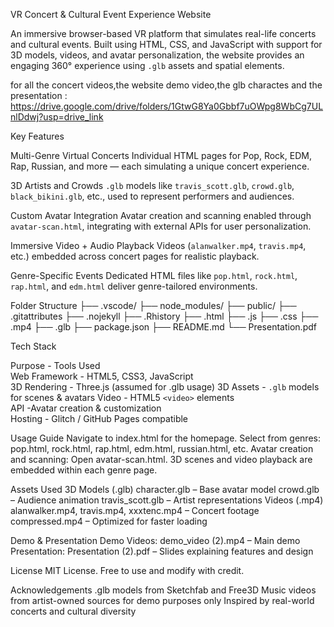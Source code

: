 
VR Concert & Cultural Event Experience Website

An immersive browser-based VR platform that simulates real-life concerts and cultural events. Built using HTML, CSS, and JavaScript with support for 3D models, videos, and avatar personalization, the website provides an engaging 360° experience using `.glb` assets and spatial elements.

for all the concert videos,the website demo video,the glb charactes and the presentation : 
https://drive.google.com/drive/folders/1GtwG8Ya0Gbbf7uOWpg8WbCg7ULnlDdwj?usp=drive_link

Key Features

Multi-Genre Virtual Concerts
  Individual HTML pages for Pop, Rock, EDM, Rap, Russian, and more — each simulating a unique concert experience.

3D Artists and Crowds
  `.glb` models like `travis_scott.glb`, `crowd.glb`, `black_bikini.glb`, etc., used to represent performers and audiences.

Custom Avatar Integration
  Avatar creation and scanning enabled through `avatar-scan.html`, integrating with external APIs for user personalization.

Immersive Video + Audio Playback
  Videos (`alanwalker.mp4`, `travis.mp4`, etc.) embedded across concert pages for realistic playback.

Genre-Specific Events
  Dedicated HTML files like `pop.html`, `rock.html`, `rap.html`, and `edm.html` deliver genre-tailored environments.

Folder Structure
├── .vscode/ 
├── node_modules/ 
├── public/ 
├── .gitattributes
├── .nojekyll 
├── .Rhistory 
├── .html 
├── .js 
├── .css 
├── .mp4 
├── .glb 
├── package.json 
├── README.md 
└── Presentation.pdf 

Tech Stack

 Purpose     -  Tools Used                       
Web Framework - HTML5, CSS3, JavaScript          
3D Rendering  - Three.js (assumed for .glb usage)
3D Assets    - `.glb` models for scenes & avatars
Video         - HTML5 `<video>` elements          
API           -Avatar creation & customization   
Hosting       - Glitch / GitHub Pages compatible  


Usage Guide
Navigate to index.html for the homepage.
Select from genres: pop.html, rock.html, rap.html, edm.html, russian.html, etc.
Avatar creation and scanning: Open avatar-scan.html.
3D scenes and video playback are embedded within each genre page.

Assets Used
3D Models (.glb)
character.glb – Base avatar model
crowd.glb – Audience animation
travis_scott.glb – Artist representations
Videos (.mp4)
alanwalker.mp4, travis.mp4, xxxtenc.mp4 – Concert footage
compressed.mp4 – Optimized for faster loading

Demo & Presentation
Demo Videos:
demo_video (2).mp4 – Main demo
Presentation:
Presentation (2).pdf – Slides explaining features and design


License
MIT License. Free to use and modify with credit.

Acknowledgements
.glb models from Sketchfab and Free3D
Music videos from artist-owned sources for demo purposes only
Inspired by real-world concerts and cultural diversity


